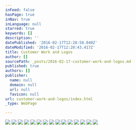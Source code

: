 ```yaml
---
inFeed: false
hasPage: true
inNav: true
inLanguage: null
starred: true
keywords: []
description: ''
datePublished: '2016-02-17T12:28:58.040Z'
dateModified: '2016-02-17T12:28:43.417Z'
title: Customer Work and Logos
author: []
sourcePath: _posts/2016-02-17-customer-work-and-logos.md
published: true
authors: []
publisher:
  name: null
  domain: null
  url: null
  favicon: null
url: customer-work-and-logos/index.html
_type: WebPage

---
```

![](https://the-grid-user-content.s3-us-west-2.amazonaws.com/dd1fb0b9-f1f3-479a-99f3-0ae090fe08a3.png)
![](https://the-grid-user-content.s3-us-west-2.amazonaws.com/4d53e146-bc51-4750-a28a-48a5c03ac110.jpg)
![](https://the-grid-user-content.s3-us-west-2.amazonaws.com/e52e8014-697b-4a59-aed0-97dc828973e4.jpg)
![](https://the-grid-user-content.s3-us-west-2.amazonaws.com/f6ee248b-f827-4ad5-8055-5af7ed762819.png)
![](https://the-grid-user-content.s3-us-west-2.amazonaws.com/512b06be-da66-49fd-ad22-3bab580e33a4.jpg)
![](https://the-grid-user-content.s3-us-west-2.amazonaws.com/723abacc-48f2-4902-9604-a21c65997b1b.jpg)
![](https://the-grid-user-content.s3-us-west-2.amazonaws.com/8e3ea768-b064-46f1-a9bc-eef1bfd288f4.jpg)
![](https://the-grid-user-content.s3-us-west-2.amazonaws.com/c34e856a-87b2-402f-812a-271c9c5108a1.png)
![](https://the-grid-user-content.s3-us-west-2.amazonaws.com/16557531-438d-4ee3-9cc1-88f12d2e402d.png)
![](https://the-grid-user-content.s3-us-west-2.amazonaws.com/605bbcf8-42ad-46bb-80a9-d0ba2096fbee.png)
![](https://the-grid-user-content.s3-us-west-2.amazonaws.com/bf958f98-c120-4afc-964b-c0ade80e5acc.png)
![](https://the-grid-user-content.s3-us-west-2.amazonaws.com/52c5b9ff-ace8-426e-9825-4b15be403a38.png)
![](https://the-grid-user-content.s3-us-west-2.amazonaws.com/0b402706-5e57-455e-ac18-05091482f91b.png)
![](https://the-grid-user-content.s3-us-west-2.amazonaws.com/9e2f4165-fc6c-4fe6-b1b2-3e7308ec7b9c.png)
![](https://the-grid-user-content.s3-us-west-2.amazonaws.com/9fd315dd-5b1d-4a3e-a76e-0b8fa513364e.png)